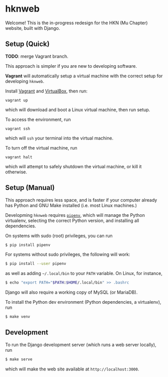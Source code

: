 hknweb
======

Welcome! This is the in-progress redesign for the HKN (Mu Chapter) website,
built with Django.

## Setup (Quick)

**TODO**: merge Vagrant branch.

This approach is simpler if you are new to developing software.

**Vagrant** will automatically setup a virtual machine with the correct
setup for developing `hknweb`.

Install [Vagrant](https://www.vagrantup.com/) and [VirtualBox](https://www.virtualbox.org/),
then run:

```
vagrant up
```

which will download and boot a Linux virtual machine, then run setup.

To access the environment, run

```
vagrant ssh
```

which will `ssh` your terminal into the virtual machine.

To turn off the virtual machine, run

```
vagrant halt
```

which will attempt to safely shutdown the virtual machine, or kill it otherwise.

## Setup (Manual)

This approach requires less space, and is faster if your computer already has Python
and GNU Make installed (i.e. most Linux machines.)

Developming `hknweb` requires [`pipenv`](https://docs.pipenv.org), which will
manage the Python virtualenv, selecting the correct Python version, and
installing all dependencies.

On systems with sudo (root) privileges, you can run

```sh
$ pip install pipenv
```

For systems without sudo privileges, the following will work:

```sh
$ pip install --user pipenv
```
as well as adding `~/.local/bin` to your `PATH` variable. On Linux, for instance,

```sh
$ echo "export PATH="$PATH:$HOME/.local/bin" >> .bashrc
```

Django will also require a working copy of MySQL (or MariaDB).

To install the Python dev environment (Python dependencies, a virtualenv), run
```sh
$ make venv
```

## Development

To run the Django development server (which runs a web server locally), run
```sh
$ make serve
```

which will make the web site available at `http://localhost:3000`.

